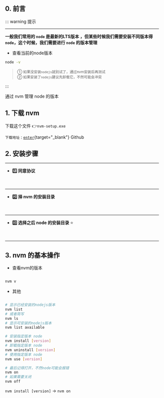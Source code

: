 ## 0. 前言
::: warning <Badge type='danger'>提示</Badge>

---

  **一般我们常用的 `node` 是最新的LTS版本 ，但某些时候我们需要安装不同版本得 `node`，这个时候，我们需要进行 `node` 的版本管理**

- 查看当前的node版本


```sh 
node -v
```

> <small>① 如果没安装`nodejs`就别试了，通过nvm安装后再测试</small>  
> <small>② 如果安装了`nodejs`建议先卸载它，不然可能会冲突</small>

:::





通过 nvm 管理 node 的版本

## 1. 下载 nvm

下载这个文件 👉`nvm-setup.exe`

`下载地址` :  [`enter`](https://github.com/coreybutler/nvm-windows/releases){target="_blank"} <Badge type='info'>Github</Badge>  

<zo-img momo='/notesPic/202408140025.png'></zo-img>

## 2. 安装步骤

---

- **1️⃣ 同意协议**

<br/>

<zo-img momo='/notesPic/202408132330.png'></zo-img>

---

- **2️⃣ 择 nvm 的安装目录**

<br/>

<zo-img momo='/notesPic/202408132336.png'></zo-img>


---

- **3️⃣ 选择之后 node 的安装目录** ⭐

<br/>

<zo-img momo='/notesPic/202408132338.png'></zo-img>

---


## 3. nvm 的基本操作

- 查看nvm的版本

```sh

nvm v

```

- 其他

```sh

# 显示已经安装的nodejs版本
nvm list
# 或者简写
nvm ls
# 显示可安装的nodejs版本
nvm list available

# 安装指定版本 node
nvm install [version]
# 卸载指定版本 node
nvm uninstall [version]
# 使用指定版本 node
nvm use [version]

# 最后记得打开，不然node可能会报错
nvm on
# 如果需要关闭
nvm off


```


`nvm install [version]` -> `nvm on`
